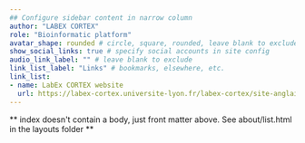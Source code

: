 ```yaml
---
## Configure sidebar content in narrow column
author: "LABEX CORTEX"
role: "Bioinformatic platform"
avatar_shape: rounded # circle, square, rounded, leave blank to exclude
show_social_links: true # specify social accounts in site config
audio_link_label: "" # leave blank to exclude
link_list_label: "Links" # bookmarks, elsewhere, etc.
link_list: 
- name: LabEx CORTEX website
  url: https://labex-cortex.universite-lyon.fr/labex-cortex/site-anglais/
---
```


** index doesn't contain a body, just front matter above.
See about/list.html in the layouts folder **